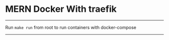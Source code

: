 # MERN Docker With traefik

---

Run `make run` from root to run containers with docker-compose

---
